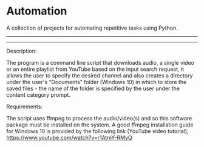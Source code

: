 # Automation
A collection of projects for automating repetitive tasks using Python.


___________________________________________________________________________________________________________________________________________________________________________________
___________________________________________________________________________________________________________________________________________________________________________________


Description:

The program is a command line script that downloads audio, a single video or an entire playlist from YouTube based on the input search request, it allows the user to specify the desired channel and also creates a directory under the user's "Documents" folder (Windows 10) in which to store the saved files - the name of the folder is specified by the user under the content category prompt.

Requirements:

The script uses ffmpeg to process the audio/video(s) and so this software package must be installed on the system. A good ffmpeg installation guide for Windows 10 is provided by the following link (YouTube video tutorial); https://www.youtube.com/watch?v=r1AtmY-RMyQ
